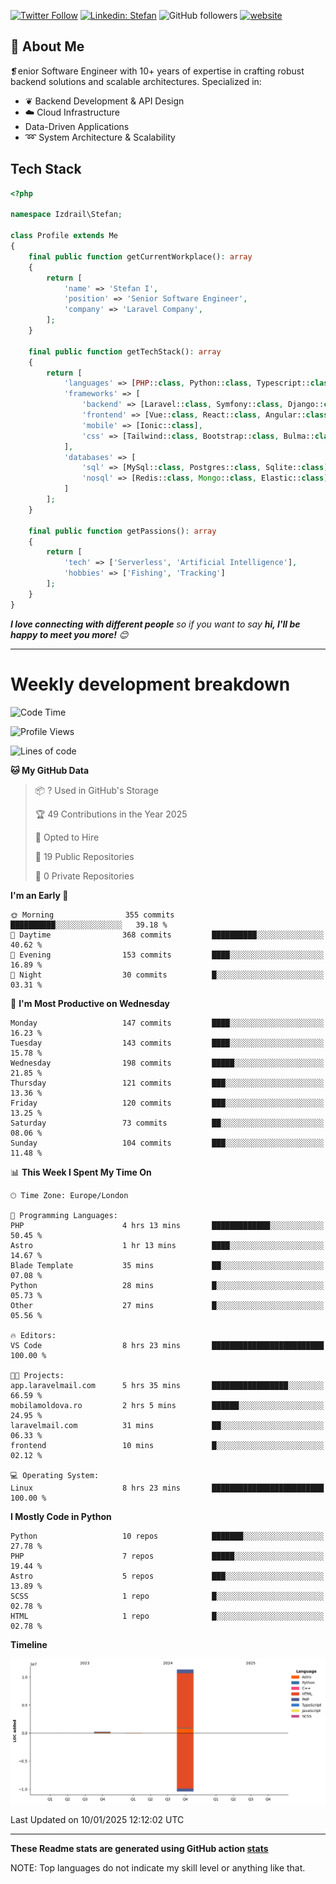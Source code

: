 [![Twitter Follow](https://img.shields.io/twitter/follow/thephpteacher?label=Follow)](https://twitter.com/intent/follow?screen_name=thephpteacher)
[![Linkedin: Stefan](https://img.shields.io/badge/izdrail-blue?style=flat-square&logo=Linkedin&logoColor=white&link=https://www.linkedin.com/in/izdrail/)](https://www.linkedin.com/in/izdrail/)
![GitHub followers](https://img.shields.io/github/followers/izdrail?label=Follow&style=social)
[![website](https://img.shields.io/badge/Website-46a2f1.svg?&style=flat-square&logo=Google-Chrome&logoColor=white&link=https://izdrail.com/)](https://izdrail.com/)

## 🚀 About Me
❡enior Software Engineer with 10+ years of expertise in crafting robust backend solutions and scalable architectures. 
Specialized in:

- ❦ Backend Development & API Design
- ☁️ Cloud Infrastructure
-  Data-Driven Applications
- ➿ System Architecture & Scalability

## Tech Stack

```php
<?php

namespace Izdrail\Stefan;

class Profile extends Me
{
    final public function getCurrentWorkplace(): array
    {
        return [
            'name' => 'Stefan I',
            'position' => 'Senior Software Engineer',
            'company' => 'Laravel Company',
        ];
    }
    
    final public function getTechStack(): array
    {
        return [
            'languages' => [PHP::class, Python::class, Typescript::class],
            'frameworks' => [
                'backend' => [Laravel::class, Symfony::class, Django::class, FastApi::class],
                'frontend' => [Vue::class, React::class, Angular::class],
                'mobile' => [Ionic::class],
                'css' => [Tailwind::class, Bootstrap::class, Bulma::class]
            ],
            'databases' => [
                'sql' => [MySql::class, Postgres::class, Sqlite::class],
                'nosql' => [Redis::class, Mongo::class, Elastic::class]
            ]
        ];
    }

    final public function getPassions(): array
    {
        return [
            'tech' => ['Serverless', 'Artificial Intelligence'],
            'hobbies' => ['Fishing', 'Tracking']
        ];
    }
}
```
 <em><b>I love connecting with different people</b> so if you want to say <b>hi, I'll be happy to meet you more!</b> 😊</em>


---
# Weekly development breakdown
<!--START_SECTION:waka-->
![Code Time](http://img.shields.io/badge/Code%20Time-889%20hrs%2038%20mins-blue)

![Profile Views](http://img.shields.io/badge/Profile%20Views-18-blue)

![Lines of code](https://img.shields.io/badge/From%20Hello%20World%20I%27ve%20Written-11.7%20million%20lines%20of%20code-blue)

**🐱 My GitHub Data** 

> 📦 ? Used in GitHub's Storage 
 > 
> 🏆 49 Contributions in the Year 2025
 > 
> 💼 Opted to Hire
 > 
> 📜 19 Public Repositories 
 > 
> 🔑 0 Private Repositories 
 > 
**I'm an Early 🐤** 

```text
🌞 Morning                355 commits         ██████████░░░░░░░░░░░░░░░   39.18 % 
🌆 Daytime                368 commits         ██████████░░░░░░░░░░░░░░░   40.62 % 
🌃 Evening                153 commits         ████░░░░░░░░░░░░░░░░░░░░░   16.89 % 
🌙 Night                  30 commits          █░░░░░░░░░░░░░░░░░░░░░░░░   03.31 % 
```
📅 **I'm Most Productive on Wednesday** 

```text
Monday                   147 commits         ████░░░░░░░░░░░░░░░░░░░░░   16.23 % 
Tuesday                  143 commits         ████░░░░░░░░░░░░░░░░░░░░░   15.78 % 
Wednesday                198 commits         █████░░░░░░░░░░░░░░░░░░░░   21.85 % 
Thursday                 121 commits         ███░░░░░░░░░░░░░░░░░░░░░░   13.36 % 
Friday                   120 commits         ███░░░░░░░░░░░░░░░░░░░░░░   13.25 % 
Saturday                 73 commits          ██░░░░░░░░░░░░░░░░░░░░░░░   08.06 % 
Sunday                   104 commits         ███░░░░░░░░░░░░░░░░░░░░░░   11.48 % 
```


📊 **This Week I Spent My Time On** 

```text
🕑︎ Time Zone: Europe/London

💬 Programming Languages: 
PHP                      4 hrs 13 mins       █████████████░░░░░░░░░░░░   50.45 % 
Astro                    1 hr 13 mins        ████░░░░░░░░░░░░░░░░░░░░░   14.67 % 
Blade Template           35 mins             ██░░░░░░░░░░░░░░░░░░░░░░░   07.08 % 
Python                   28 mins             █░░░░░░░░░░░░░░░░░░░░░░░░   05.73 % 
Other                    27 mins             █░░░░░░░░░░░░░░░░░░░░░░░░   05.56 % 

🔥 Editors: 
VS Code                  8 hrs 23 mins       █████████████████████████   100.00 % 

🐱‍💻 Projects: 
app.laravelmail.com      5 hrs 35 mins       █████████████████░░░░░░░░   66.59 % 
mobilamoldova.ro         2 hrs 5 mins        ██████░░░░░░░░░░░░░░░░░░░   24.95 % 
laravelmail.com          31 mins             ██░░░░░░░░░░░░░░░░░░░░░░░   06.33 % 
frontend                 10 mins             █░░░░░░░░░░░░░░░░░░░░░░░░   02.12 % 

💻 Operating System: 
Linux                    8 hrs 23 mins       █████████████████████████   100.00 % 
```

**I Mostly Code in Python** 

```text
Python                   10 repos            ███████░░░░░░░░░░░░░░░░░░   27.78 % 
PHP                      7 repos             █████░░░░░░░░░░░░░░░░░░░░   19.44 % 
Astro                    5 repos             ███░░░░░░░░░░░░░░░░░░░░░░   13.89 % 
SCSS                     1 repo              █░░░░░░░░░░░░░░░░░░░░░░░░   02.78 % 
HTML                     1 repo              █░░░░░░░░░░░░░░░░░░░░░░░░   02.78 % 
```



**Timeline**

![Lines of Code chart](https://raw.githubusercontent.com/izdrail/izdrail/master/assets/bar_graph.png)


 Last Updated on 10/01/2025 12:12:02 UTC
<!--END_SECTION:waka-->

---


**These Readme stats are generated using GitHub action [stats](https://github.com/izdrail/stats)**

NOTE: Top languages do not indicate my skill level or anything like that. 
